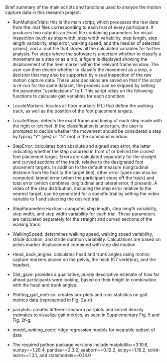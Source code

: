 Brief summary of the main scripts and functions used to analyze the motion capture data in this research project:

+ RunMultipleTrials: this is the main script, which processes the raw data from the .mat files corresponding to each trial of every participant. It produces two outputs: an Excel file containing parameters for visual inspection (such as step width, step width variability, step length, step length variability, step error, walking speed, and the median of selected values), and a .mat file that stores all the calculated variables for further analysis. For steps where the software is uncertain whether to classify a movement as a step or as a trip, a figure is displayed showing the displacement of the heel marker within the relevant frame window. The user can then decide whether to classify the movement as a step, a decision that may also be supported by visual inspection of the raw motion capture data. These user decisions are saved so that if the script is re-run for the same dataset, the process can be skipped by setting the parameter "usedecisions" to 1. This script relies on the following functions to calculate gait variables for each condition:

- LocateMarkers: locates all floor markers (FL) that define the walking track, as well as the position of the foot placement targets.

- LocateSteps: detects the exact frame and timing of each step made with the right or left foot. If the classification is uncertain, the user is prompted to decide whether the movement should be considered a step by typing "Y" (yes) or "N" (no) in the command window.

- StepError: calculates both absolute and signed step error, the latter indicating whether the step occurred in front of or behind the closest foot placement target. Errors are calculated separately for the straight and curved sections of the track, relative to the designated foot placement targets. In addition to the default measure (longitudinal distance from the foot to the target line), other error types can also be computed: lateral error (when the participant steps off the track) and total error (which combines longitudinal and lateral error, if present). A video of the step distribution, including the step error relative to the nearest target, can be generated for a specific trial by setting the video variable to 1 and selecting the desired trial.

- StepParametersHuxham: computes step length, step length variability, step width, and step width variability for each trial. These parameters are calculated separately for the straight and curved sections of the walking track.

- WalkingSpeed: determines walking speed, walking speed variability, stride duration, and stride duration variability. Calculations are based on pelvis marker displacement combined with step distribution.

- Head_back_angles: calculates head and trunk angles using motion capture markers placed on the pelvis, the neck (C7 vertebra), and the headset.

- Dist_gaze: provides a qualitative, purely descriptive estimate of how far ahead participants were looking, based on their height in combination with the head and trunk angles.

- Plotting_gait_metrics: creates box plots and runs statistics on gait metrics data (represented in Fig. 2a-d).

- pairplots: creates different seaborn pairplots and kernel density estimates to visualize gait metrics, as seen in Supplementary Fig. 5 and Fig. 2f-g.

- model_ranking_code: ridge regression models for wearable subset of data

- The required python package versions include matplotlib==3.10.6, numpy==1.26.4, pandas==2.3.2, seaborn==0.12.2, scipy==1.16.2, scikit-learn==1.3.1, and statsmodels==0.14.0

